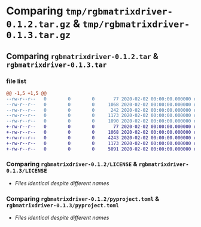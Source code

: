 # Comparing `tmp/rgbmatrixdriver-0.1.2.tar.gz` & `tmp/rgbmatrixdriver-0.1.3.tar.gz`

## Comparing `rgbmatrixdriver-0.1.2.tar` & `rgbmatrixdriver-0.1.3.tar`

### file list

```diff
@@ -1,5 +1,5 @@
--rw-r--r--   0        0        0       77 2020-02-02 00:00:00.000000 rgbmatrixdriver-0.1.2/.gitignore
--rw-r--r--   0        0        0     1068 2020-02-02 00:00:00.000000 rgbmatrixdriver-0.1.2/LICENSE
--rw-r--r--   0        0        0      242 2020-02-02 00:00:00.000000 rgbmatrixdriver-0.1.2/README.md
--rw-r--r--   0        0        0     1173 2020-02-02 00:00:00.000000 rgbmatrixdriver-0.1.2/pyproject.toml
--rw-r--r--   0        0        0     1090 2020-02-02 00:00:00.000000 rgbmatrixdriver-0.1.2/PKG-INFO
+-rw-r--r--   0        0        0       77 2020-02-02 00:00:00.000000 rgbmatrixdriver-0.1.3/.gitignore
+-rw-r--r--   0        0        0     1068 2020-02-02 00:00:00.000000 rgbmatrixdriver-0.1.3/LICENSE
+-rw-r--r--   0        0        0     4243 2020-02-02 00:00:00.000000 rgbmatrixdriver-0.1.3/README.md
+-rw-r--r--   0        0        0     1173 2020-02-02 00:00:00.000000 rgbmatrixdriver-0.1.3/pyproject.toml
+-rw-r--r--   0        0        0     5091 2020-02-02 00:00:00.000000 rgbmatrixdriver-0.1.3/PKG-INFO
```

### Comparing `rgbmatrixdriver-0.1.2/LICENSE` & `rgbmatrixdriver-0.1.3/LICENSE`

 * *Files identical despite different names*

### Comparing `rgbmatrixdriver-0.1.2/pyproject.toml` & `rgbmatrixdriver-0.1.3/pyproject.toml`

 * *Files identical despite different names*


